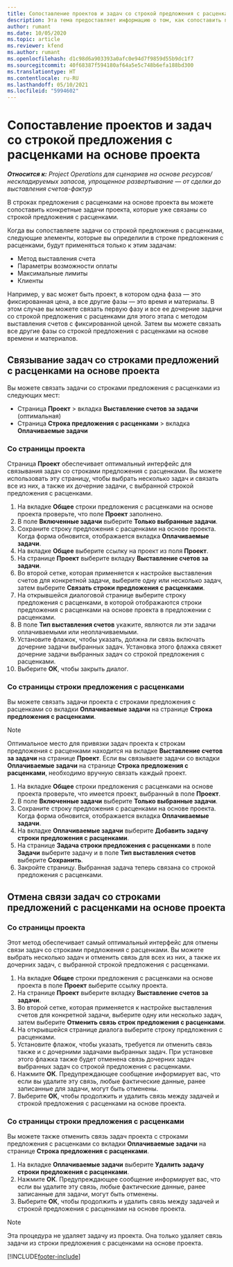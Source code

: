 ```yaml
---
title: Сопоставление проектов и задач со строкой предложения с расценками на основе проекта
description: Эта тема предоставляет информацию о том, как сопоставить проекты и задачи со строкой задачи на основе проекта.
author: rumant
ms.date: 10/05/2020
ms.topic: article
ms.reviewer: kfend
ms.author: rumant
ms.openlocfilehash: d1c98d6a903393a0afc0e94d7f9859d55b9dc1f7
ms.sourcegitcommit: 40f68387f594180af64a5e5c748b6efa188bd300
ms.translationtype: HT
ms.contentlocale: ru-RU
ms.lasthandoff: 05/10/2021
ms.locfileid: "5994602"
---
```

# <a name="map-projects-and-tasks-to-a-project-based-quote-line"></a>Сопоставление проектов и задач со строкой предложения с расценками на основе проекта

_**Относится к:** Project Operations для сценариев на основе ресурсов/нескладируемых запасов, упрощенное развертывание — от сделки до выставления счетов-фактур_

В строках предложения с расценками на основе проекта вы можете сопоставить конкретные задачи проекта, которые уже связаны со строкой предложения с расценками.

Когда вы сопоставляете задачи со строкой предложения с расценками, следующие элементы, которые вы определили в строке предложения с расценками, будут применяться только к этим задачам:

- Метод выставления счета
- Параметры возможности оплаты
- Максимальные лимиты
- Клиенты

Например, у вас может быть проект, в котором одна фаза — это фиксированная цена, а все другие фазы — это время и материалы. В этом случае вы можете связать первую фазу и все ее дочерние задачи со строкой предложения с расценками для этого этапа с методом выставления счетов с фиксированной ценой. Затем вы можете связать все другие фазы со строкой предложения с расценками на основе времени и материалов.

## <a name="associate-tasks-to-project-based-quote-lines"></a>Связывание задач со строками предложений с расценками на основе проекта

Вы можете связать задачи со строками предложения с расценками из следующих мест:

- Страница **Проект** > вкладка **Выставление счетов за задачи** (оптимальная)
- Страница **Строка предложения с расценками** > вкладка **Оплачиваемые задачи** 

### <a name="from-the-project-page"></a>Со страницы проекта

Страница **Проект** обеспечивает оптимальный интерфейс для связывания задач со строками предложения с расценками. Вы можете использовать эту страницу, чтобы выбрать несколько задач и связать все из них, а также их дочерние задачи, с выбранной строкой предложения с расценками.

1. На вкладке **Общее** строки предложения с расценками на основе проекта проверьте, что поле **Проект** заполнено.
2. В поле **Включенные задачи** выберите **Только выбранные задачи**.
3. Сохраните строку предложения с расценками на основе проекта. Когда форма обновится, отображается вкладка **Оплачиваемые задачи**.
4. На вкладке **Общее** выберите ссылку на проект из поля **Проект**.
5. На странице **Проект** выберите вкладку **Выставление счетов за задачи**.
6. Во второй сетке, которая применяется к настройке выставления счетов для конкретной задачи, выберите одну или несколько задач, затем выберите **Связать строки предложения с расценками**.
7. На открывшейся диалоговой странице выберите строку предложения с расценками, в которой отображаются строки предложения с расценками на основе проекта в предложении с расценками.
8. В поле **Тип выставления счетов** укажите, являются ли эти задачи оплачиваемыми или неоплачиваемыми.
9. Установите флажок, чтобы указать, должна ли связь включать дочерние задачи выбранных задач. Установка этого флажка свяжет дочерние задачи выбранных задач со строкой предложения с расценками.
10. Выберите **ОК**, чтобы закрыть диалог.

### <a name="from-the-quote-line-page"></a>Со страницы строки предложения с расценками

Вы можете связать задачи проекта с строками предложения с расценками со вкладки **Оплачиваемые задачи** на странице **Строка предложения с расценками**.

>[!NOTE]
>Оптимальное место для привязки задач проекта к строкам предложения с расценками находится на вкладке **Выставление счетов за задачи** на странице **Проект**. Если вы связываете задачи со вкладки **Оплачиваемые задачи** на странице **Строка предложения с расценками**, необходимо вручную связать каждый проект.

1. На вкладке **Общее** строки предложения с расценками на основе проекта проверьте, что имеется проект, выбранный в поле **Проект**.
2. В поле **Включенные задачи** выберите **Только выбранные задачи**.
3. Сохраните строку предложения с расценками на основе проекта. Когда форма обновится, отображается вкладка **Оплачиваемые задачи**.
4. На вкладке **Оплачиваемые задачи** выберите **Добавить задачу строки предложения с расценками**.
5. На странице **Задача строки предложения с расценками** в поле **Задачи** выберите задачу и в поле **Тип выставления счетов** выберите **Сохранить**. 
6. Закройте страницу. Выбранная задача теперь связана со строкой предложения с расценками.

## <a name="disassociate-tasks-from-projectbased-quote-lines"></a>Отмена связи задач со строками предложений с расценками на основе проекта

### <a name="from-the-project-page"></a>Со страницы проекта

Этот метод обеспечивает самый оптимальный интерфейс для отмены связи задач со строками предложения с расценками. Вы можете выбрать несколько задач и отменить связь для всех из них, а также их дочерних задач, с выбранной строкой предложения с расценками.

1. На вкладке **Общее** строки предложения с расценками на основе проекта в поле **Проект** выберите ссылку проекта.
2. На странице **Проект** выберите вкладку **Выставление счетов за задачи**.
3. Во второй сетке, которая применяется к настройке выставления счетов для конкретной задачи, выберите одну или несколько задач, затем выберите **Отменить связь строк предложения с расценками**.
4. На открывшейся странице диалога выберите строку предложения с расценками.
5. Установите флажок, чтобы указать, требуется ли отменить связь также и с дочерними задачами выбранных задач. При установке этого флажка также будет отменена связь дочерних задач выбранных задач со строкой предложения с расценками.
6. Нажмите **ОК**. Предупреждающее сообщение информирует вас, что если вы удалите эту связь, любые фактические данные, ранее записанные для задачи, могут быть отменены. 
7. Выберите **ОК**, чтобы продолжить и удалить связь между задачей и строкой предложения с расценками на основе проекта.

### <a name="from-the-quote-line-page"></a>Со страницы строки предложения с расценками

Вы можете также отменить связь задач проекта с строками предложения с расценками со вкладки **Оплачиваемые задачи** на странице **Строка предложения с расценками**.

1. На вкладке **Оплачиваемые задачи** выберите **Удалить задачу строки предложения с расценками**.
2. Нажмите **ОК**. Предупреждающее сообщение информирует вас, что если вы удалите эту связь, любые фактические данные, ранее записанные для задачи, могут быть отменены. 
3. Выберите **ОК**, чтобы продолжить и удалить связь между задачей и строкой предложения с расценками на основе проекта.

>[!NOTE]
> Эта процедура не удаляет задачу из проекта. Она только удаляет связь задачи из строки предложения с расценками на основе проекта.


[!INCLUDE[footer-include](../../includes/footer-banner.md)]